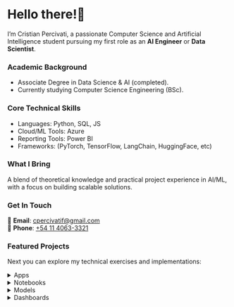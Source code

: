 # Hello there!👋 

I’m Cristian Percivati, a passionate Computer Science and Artificial Intelligence student pursuing my first role as an **AI Engineer** or **Data Scientist**.

### Academic Background
- Associate Degree in Data Science & AI (completed).
- Currently studying Computer Science Engineering (BSc).

### Core Technical Skills
- Languages: Python, SQL, JS
- Cloud/ML Tools: Azure
- Reporting Tools: Power BI
- Frameworks: (PyTorch, TensorFlow, LangChain, HuggingFace, etc)

### What I Bring  
A blend of theoretical knowledge and practical project experience in AI/ML, with a focus on building scalable solutions.

### Get In Touch  
📧 **Email**: [cpercivatif@gmail.com](mailto:cpercivatif@gmail.com)  
📱 **Phone**: [+54 11 4063-3321](tel:+541140633321)  

### Featured Projects  
Next you can explore my technical exercises and implementations:  

<details markdown="block">
  <summary>Apps</summary>
  
--- 
  
## Apps

### EstudIA

The app helps students understand and progress in academic subjects. Built on *Langchain*, it handles chained prompts and **document retrieval**, with content stored in a vector database (*ChromaDB*). An LLM (*GPT's API*) then uses this retrieved data as context to deliver more accurate answers and questions.

The app operates in two modes:

- Conversational Mode: A free-form discussion about the subject.

- Evaluation Mode: A QA exam-style format where an **agent** evluates the student’s answers, provides feedback, and determines correctness.

Based on the user’s performance, the system tracks correct and incorrect responses, dynamically adjusting focus to reinforce weaker areas. Additionally, the app can generate summaries of the subject matter.

<div align="center">  
  <a href="https://github.com/CristianPercivati/estudia-app" target="_blank">
    <img src="https://img.shields.io/badge/View_Code-GitHub-181717?style=for-the-badge&logo=github" alt="GitHub">
  </a>  
  <a href="https://www.youtube.com/watch?v=1NdnyeP0FbM" target="_blank">
    <img src="https://img.shields.io/badge/Watch_Demo-YouTube-FF0000?style=for-the-badge&logo=youtube" alt="YouTube">
  </a>  
  <a href="https://hub.docker.com/repository/docker/cpercivati/estudia-app/" target="_blank">
    <img src="https://img.shields.io/badge/Download-🐳_Docker-2496ED?style=for-the-badge&logo=docker" alt="Docker">
  </a>  
</div>

### Bot-to-Bot app

This app is a fun and simple way to explore how two advanced AI chatbots (GPT and Deepseek) think and respond each other, allowing you to see the difference in **biases**.

You start by entering a prompt, and then the two bots take turns chatting with each other. As their conversation goes on, you’ll notice they often take different approaches: GPT usually focuses more on privacy and individual rights, while Deepseek tends to highlight the importance of social good and collective values.

To guide the conversation a bit, the starting prompt includes an example to set the tone. Watching the two bots interact gives you an interesting look at how their training shapes their opinions, and how different kinds of AI can “see” the same topic in very different ways.

<div align="center">  
  <a href="https://github.com/CristianPercivati/bot2bot" target="_blank">
    <img src="https://img.shields.io/badge/View_Code-GitHub-181717?style=for-the-badge&logo=github" alt="GitHub">
  </a>  
  <a href="https://youtu.be/z35HhIoJ5gY" target="_blank">
    <img src="https://img.shields.io/badge/Watch_Demo-YouTube-FF0000?style=for-the-badge&logo=youtube" alt="YouTube">
  </a>  
  <a href="https://hub.docker.com/repository/docker/cpercivati/bot2bot-app" target="_blank">
    <img src="https://img.shields.io/badge/Download-🐳_Docker-2496ED?style=for-the-badge&logo=docker" alt="Docker">
  </a>  
</div>

### Phonetics corrector

This was a personal project aimed at exploring the capabilities of OpenAI's Whisper, a speech transcription model released at the time. The app’s goal was to identify pronunciation differences in spoken words (English only).

#### Model Retraining
Fine-tuned Whisper using a public audio transcription dataset that included open mic recordings and noisy audios.
Converted dataset labels to CMU (an open pronunciation dictionary) for compatibility.

#### Functionality
The retrained model transcribes speech into CMU phonetic representations.
The original Whisper model compares this output to the actual pronunciation.
The system then identifies correctly and incorrectly pronounced phonemes.

<div align="center">  
  <a href="https://github.com/CristianPercivati/whispercmu" target="_blank">
    <img src="https://img.shields.io/badge/View_Code-GitHub-181717?style=for-the-badge&logo=github" alt="GitHub">
  </a>  
  <a href="https://youtu.be/lnRcwrBtzmY" target="_blank">
    <img src="https://img.shields.io/badge/Watch_Demo-YouTube-FF0000?style=for-the-badge&logo=youtube" alt="YouTube">
  </a>  
  <a href="https://hub.docker.com/repository/docker/cpercivati/phonetics-whisper/" target="_blank">
    <img src="https://img.shields.io/badge/Download-🐳_Docker-2496ED?style=for-the-badge&logo=docker" alt="Docker">
  </a>  
</div>

Enlace a video: :movie_camera:

### DQN applied for transport problems

This project demonstrates how **simulated environments** can be created from limited original data using **data augmentation**, **causal inference**, and expansion techniques. The goal was to model how **dynamic pricing adjustments** could significantly improve growth projections for the following year.

A Deep Q-Network (DQN) was trained via **reinforcement learning**, enabling an agent (the company itself) to learn optimal pricing strategies based on environmental feedback. The resulting model provided a (synthetic) data driven estimate of how flexible pricing decisions could enhance forecasted growth curves.

#### Technical Approach:
- Data Simulation: Augmented sparse datasets to build a robust synthetic environment.
- Causal Analysis: Identified key decision drivers through inference techniques.
- Agent Training: The DQN agent learned adaptive pricing policies by interacting with the simulated market.

<div align="center">  
  <a href="https://github.com/CristianPercivati/TpIntegradorFinal-App" target="_blank">
    <img src="https://img.shields.io/badge/View_Code-GitHub-181717?style=for-the-badge&logo=github" alt="GitHub">
  </a>  
  <a href="https://youtu.be/aYyind5eH5w" target="_blank">
    <img src="https://img.shields.io/badge/Watch_Demo-YouTube-FF0000?style=for-the-badge&logo=youtube" alt="YouTube">
  </a>  
</div>

</details>
<details markdown="block">
  <summary>Notebooks</summary>
  
## Notebooks

### Credit card fraud detection
[![image](../assets/img/banner_credit_card.png)](https://www.kaggle.com/code/cristianpercivati/detecci-n-de-fraudes-en-tarjetas-de-cr-dito)

*Problem type*: Binary classification

The goal is to find a model that, given the provided information, can predict whether a future transaction will be fraudulent or not. In this analysis, I work with a typical dataset with a **data imbalance** problem, where **recall** is the most important metric to evaluate the model's usefulness.

I try **dimensionality reduction** techniques and data balancing like resampling or **SMOTE**. A **logistic regression** model is used as a viable option.

### IBM attrition analysis
[![image](../assets/img/banner_ibm_attrition.png)](https://www.kaggle.com/code/cristianpercivati/rotaci-n-de-empleados-de-ibm)

*Problem type*: Binary classification

The idea of this work is to explain the causes of attrition and find a predictive model that can intercept future cases of attrition (wear that causes a possible resignation of an employee) to avoid **excessive turnover**. In this analysis, we also face a data imbalance problem, but in this case, false negatives are less acceptable compared to the credit card fraud example, so it was important to keep a balance between the metrics.

An EDA of the features was done, and they were selected based on correlations using hypothesis testing like **chi-square**, giving importance to data segmentation, which helped to find better correlations and choose useful features according to the target variable.

To improve the results, a **SMOTE** was applied that helped the model perform better. In this case, **XGBoost** was used since the relationships were not very linear.

### Spaceship Titanic Competition
[![image](../assets/img/banner_spaceship_titanic.png)](https://www.kaggle.com/code/cristianpercivati/spaceship-titanic-around-80-precision)

This was a project I did during the Data Science course at the institute. After a deep EDA, I was able to explain the correlations between variables and do some **feature engineering**. The best-performing model was a **deep neural network**, but to explain the results I used a **SHAP** analysis.

*Problem type*: Binary classification

### Buenos Aires Properati Price Prediction
[![image](../assets/img/banner_properati.png)](https://www.kaggle.com/code/cristianpercivati/buenos-aires-properties-price-prediction)

This project is one of my first notebooks, based on the classic real estate price **regression** problem, but this time using a Properati dataset for descriptive and predictive analysis of property prices in Buenos Aires City.

*Problem type*: Regression

### Twitter dataset NLP analysis
[![image](../assets/img/banner_twitter_analysis.png)](https://www.kaggle.com/code/cristianpercivati/transformers-on-twitter-dataset)

*Problem type*: Sentiment analysis / Multiclass classification

The **BERT transformer** is used to classify tweets from an Indian Twitter dataset.

### Uber NY NLP analysis
[![image](../assets/img/banner_uber.png)](https://www.kaggle.com/code/cristianpercivati/uber-espa-ol-an-lisis-de-sentimientos)

This was the exploratory analysis before developing a model that generates comments simulating a passenger review. I did basic NLP preprocessing (**lemmatization** and removing **stop words**) and then vectorized the vocabulary using **CountVectorizer**. This allowed me to create a word cloud showing the most positive and most negative words used by passengers.

*Problem type*: Sentiment analysis / Word cloud

### YOLO object detection
[![image](../assets/img/banner_yolo.png)](https://www.kaggle.com/code/cristianpercivati/yolo-demo)

In this exercise, I used the **YOLOv8** library to detect objects in an image.

*Problem type*: Object detection in computer vision

### SAM image segmentation
[![image](../assets/img/banner_sam.png)](https://www.kaggle.com/code/cristianpercivati/sam-demo)

In this exercise, I used the **SAM** library for image segmentation.

*Problem type*: Image segmentation in computer vision

</details>
<details markdown="block">
<summary>Models</summary>
  
## Models and Fine-Tuning

<table>
  <tr>
    <td style="vertical-align: top; width: 100px;">
      <a href="https://huggingface.co/cpercivati/whisper-cmu-base"><img src="../assets/img/model_1.png" alt="Whisper Model" width="150"/></a>
    </td>
    <td>
      <h3>Whisper fine-tuned for CMU</h3>
      I did a <strong>fine-tuning</strong> of the base version of Whisper from OpenAI. The idea was to use it in my app (shared above) that helps correct phonetic pronunciation errors.
    </td>
  </tr>
  <tr>
    <td style="vertical-align: top;">
      <a href="https://huggingface.co/cpercivati/llama3b-finetuned-comentarios-uber"><img src="../assets/img/model_2.png" alt="Llama Model" width="150"/></a>
    </td>
    <td>
      <h3>Llama 3B fine-tuned for Uber dataset</h3>
      The fine-tuning (done with <strong>QLoRA</strong>) was used to adapt the 3B version of Llama 3 so it could simulate being a passenger based on a custom trip dataset. According to the trip data, it generated <strong>synthetic</strong> comments and ratings.
    </td>
  </tr>
  <tr>
    <td style="vertical-align: top;">
      <a href="https://github.com/CristianPercivati/TpIntegradorFinal-App/tree/main/models"><img src="../assets/img/model_3.png" alt="DQN Model" width="150"/></a>
    </td>
    <td>
      <h3>Deep Reinforcement Learning DQN for transport problems</h3>
      This model was part of a final project for my technical degree. The idea was to use a DQN with <strong>Deep Reinforcement Learning</strong> to create a set of predictive <strong>synthetic data</strong> that shows the effect that <strong>simulated decision-making</strong> can have on the service fare and the benefits of making it dynamic.
    </td>
  </tr>
</table>

</details>
<details markdown="block">  
<summary>Dashboards</summary>
  
## Dashboards
### Data Market Report

This dashboard was a project I did during an internship at the Institute. In this report, I analyzed the job offers from ai-jobs.net. Then, using **scraping** techniques, I collected the equivalent offers from LinkedIn Argentina.

![PBI - Data Jobs](../assets/img/pbi-1.png)

### Data Warehousing Example

This was an exercise I did during a training at Quales. The idea was to apply **ETL** with **SQL** to transform separate CSV files into a **Data Warehouse** ready to be used in Power BI.

![PBI - Data Warehousing](../assets/img/pbi-2.png)

### Power BI Exercise

This is a simple exercise I did a few years ago in a Udemy course.

![PBI - RRHH Exercise](../assets/img/pbi-3.png)

</details>
